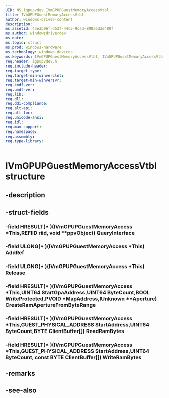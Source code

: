 ```yaml
---
UID: NS.igpupvdev.IVmGPUPGuestMemoryAccessVtbl
title: IVmGPUPGuestMemoryAccessVtbl
author: windows-driver-content
description: 
ms.assetid: 45e3b96f-d53f-44c5-9cad-898a6d3e480f
ms.author: windowsdriverdev
ms.date: 
ms.topic: struct
ms.prod: windows-hardware
ms.technology: windows-devices
ms.keywords: IVmGPUPGuestMemoryAccessVtbl, IVmGPUPGuestMemoryAccessVtbl
req.header: igpupvdev.h
req.include-header:
req.target-type:
req.target-min-winverclnt:
req.target-min-winversvr:
req.kmdf-ver:
req.umdf-ver:
req.lib:
req.dll:
req.ddi-compliance:
req.alt-api:
req.alt-loc:
req.unicode-ansi:
req.idl:
req.max-support:
req.namespace:
req.assembly:
req.type-library:
---
```


# IVmGPUPGuestMemoryAccessVtbl structure

## -description



## -struct-fields

### -field HRESULT(* )(IVmGPUPGuestMemoryAccess *This,REFIID riid, void **ppvObject) QueryInterface			
 	
### -field ULONG(* )(IVmGPUPGuestMemoryAccess *This) AddRef			
 	
### -field ULONG(* )(IVmGPUPGuestMemoryAccess *This) Release			
 	
### -field HRESULT(* )(IVmGPUPGuestMemoryAccess *This,UINT64 StartGpaAddress,UINT64 ByteCount,BOOL WriteProtected,PVOID *MapAddress,IUnknown **Aperture) CreateRamApertureFromByteRange			
 	
### -field HRESULT(* )(IVmGPUPGuestMemoryAccess *This,GUEST_PHYSICAL_ADDRESS StartAddress,UINT64 ByteCount,BYTE ClientBuffer[]) ReadRamBytes			
 	
### -field HRESULT(* )(IVmGPUPGuestMemoryAccess *This,GUEST_PHYSICAL_ADDRESS StartAddress,UINT64 ByteCount, const BYTE ClientBuffer[]) WriteRamBytes			
 	
## -remarks

## -see-also